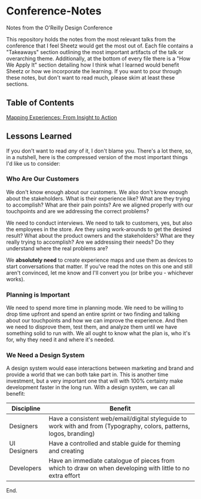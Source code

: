 # Conference-Notes
Notes from the O'Reilly Design Conference

This repository holds the notes from the most relevant talks from the conference that I feel Sheetz would get the most out of. Each file contains a "Takeaways" section outlining the most important artifacts of the talk or overarching theme. Additionally, at the bottom of every file there is a "How We Apply It" section detailing how I think what I learned would benefit Sheetz or how we incorporate the learning. If you want to pour through these notes, but don't want to read much, please skim at least these sections.

## Table of Contents

[Mapping Experiences: From Insight to Action](Day1-Talk01.md)

## Lessons Learned

If you don't want to read _any_ of it, I don't blame you. There's a lot there, so, in a nutshell, here is the compressed version of the most important things I'd like us to consider:

### Who Are Our Customers

We don't know enough about our customers. We also don't know enough about the stakeholders. What is their experience like? What are they trying to accomplish? What are their pain points? Are we aligned properly with our touchpoints and are we addressing the correct problems?

We need to conduct interviews. We need to talk to customers, yes, but also the employees in the store. Are they using work-arounds to get the desired result? What about the product owners and the stakeholders? What are they really trying to accomplish? Are we addressing their needs? Do they understand where the real problems are?

We __absolutely need__ to create experience maps and use them as devices to start conversations that matter. If you've read the notes on this one and still aren't convinced, let me know and I'll convert you (or bribe you - whichever works).


### Planning is Important

We need to spend more time in planning mode. We need to be willing to drop time upfront and spend an entire sprint or two finding and talking about our touchpoints and how we can improve the experience. And then we need to disprove them, test them, and analyze them until we have something solid to run with. We all ought to know what the plan is, who it's for, why they need it and where it's needed.

### We Need a Design System

A design system would ease interactions between marketing and brand and provide a world that we can both take part in. This is another time investment, but a very important one that will with 100% certainty make development faster in the long run. With a design system, we can all benefit:

| Discipline | Benefit |
| - | - |
| Designers | Have a consistent web/email/digital styleguide to work with and from (Typography, colors, patterns, logos, branding) |
| UI Designers | Have a controlled and stable guide for theming and creating |
| Developers | Have an immediate catalogue of pieces from which to draw on when developing with little to no extra effort |


End.
